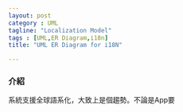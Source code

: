 ```yaml
---
layout: post
category : UML 
tagline: "Localization Model"
tags : [UML,ER Diagram,i18n]
title: "UML ER Diagram for i18N"

---
```


### 介紹

系統支援全球語系化，大致上是個趨勢。不論是App要